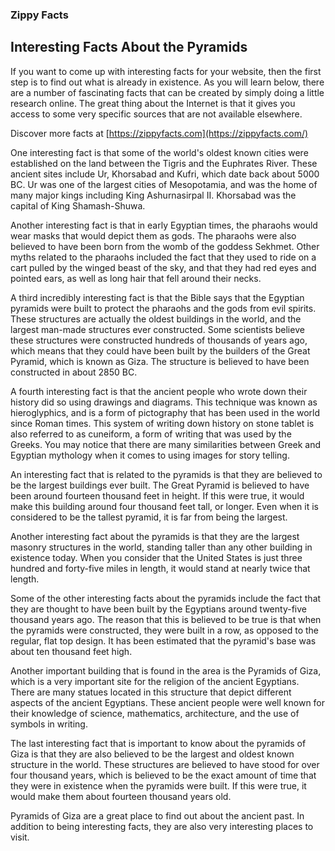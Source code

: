 ### Zippy Facts

## Interesting Facts About the Pyramids

If you want to come up with interesting facts for your website, then the first step is to find out what is already in existence. As you will learn below, there are a number of fascinating facts that can be created by simply doing a little research online. The great thing about the Internet is that it gives you access to some very specific sources that are not available elsewhere.

Discover more facts at [https://zippyfacts.com](https://zippyfacts.com/)

One interesting fact is that some of the world's oldest known cities were established on the land between the Tigris and the Euphrates River. These ancient sites include Ur, Khorsabad and Kufri, which date back about 5000 BC. Ur was one of the largest cities of Mesopotamia, and was the home of many major kings including King Ashurnasirpal II. Khorsabad was the capital of King Shamash-Shuwa.

Another interesting fact is that in early Egyptian times, the pharaohs would wear masks that would depict them as gods. The pharaohs were also believed to have been born from the womb of the goddess Sekhmet. Other myths related to the pharaohs included the fact that they used to ride on a cart pulled by the winged beast of the sky, and that they had red eyes and pointed ears, as well as long hair that fell around their necks.

A third incredibly interesting fact is that the Bible says that the Egyptian pyramids were built to protect the pharaohs and the gods from evil spirits. These structures are actually the oldest buildings in the world, and the largest man-made structures ever constructed. Some scientists believe these structures were constructed hundreds of thousands of years ago, which means that they could have been built by the builders of the Great Pyramid, which is known as Giza. The structure is believed to have been constructed in about 2850 BC.

A fourth interesting fact is that the ancient people who wrote down their history did so using drawings and diagrams. This technique was known as hieroglyphics, and is a form of pictography that has been used in the world since Roman times. This system of writing down history on stone tablet is also referred to as cuneiform, a form of writing that was used by the Greeks. You may notice that there are many similarities between Greek and Egyptian mythology when it comes to using images for story telling.

An interesting fact that is related to the pyramids is that they are believed to be the largest buildings ever built. The Great Pyramid is believed to have been around fourteen thousand feet in height. If this were true, it would make this building around four thousand feet tall, or longer. Even when it is considered to be the tallest pyramid, it is far from being the largest.

Another interesting fact about the pyramids is that they are the largest masonry structures in the world, standing taller than any other building in existence today. When you consider that the United States is just three hundred and forty-five miles in length, it would stand at nearly twice that length.

Some of the other interesting facts about the pyramids include the fact that they are thought to have been built by the Egyptians around twenty-five thousand years ago. The reason that this is believed to be true is that when the pyramids were constructed, they were built in a row, as opposed to the regular, flat top design. It has been estimated that the pyramid's base was about ten thousand feet high.

Another important building that is found in the area is the Pyramids of Giza, which is a very important site for the religion of the ancient Egyptians. There are many statues located in this structure that depict different aspects of the ancient Egyptians. These ancient people were well known for their knowledge of science, mathematics, architecture, and the use of symbols in writing.

The last interesting fact that is important to know about the pyramids of Giza is that they are also believed to be the largest and oldest known structure in the world. These structures are believed to have stood for over four thousand years, which is believed to be the exact amount of time that they were in existence when the pyramids were built. If this were true, it would make them about fourteen thousand years old.

Pyramids of Giza are a great place to find out about the ancient past. In addition to being interesting facts, they are also very interesting places to visit.
